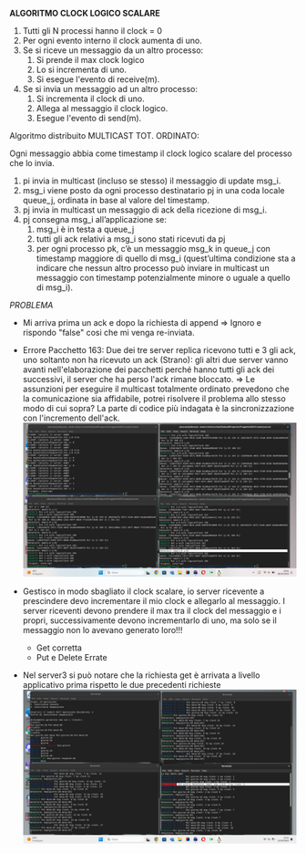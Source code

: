 **ALGORITMO CLOCK LOGICO SCALARE**
1) Tutti gli N processi hanno il clock = 0
2) Per ogni evento interno il clock aumenta di uno.
3) Se si riceve un messaggio da un altro processo:
   1) Si prende il max clock logico
   2) Lo si incrementa di uno.
   3) Si esegue l'evento di receive(m).
4) Se si invia un messaggio ad un altro processo:
   1) Si incrementa il clock di uno.
   2) Allega al messaggio il clock logico.
   3) Esegue l'evento di send(m).

Algoritmo distribuito MULTICAST TOT. ORDINATO:

Ogni messaggio abbia come timestamp il clock logico scalare del processo che lo invia.
1. pi invia in multicast (incluso se stesso) il messaggio di update msg_i.
2. msg_i viene posto da ogni processo destinatario pj in una coda locale queue_j, ordinata in base al valore del timestamp.
3. pj invia in multicast un messaggio di ack della ricezione di msg_i.
4. pj consegna msg_i all’applicazione se:
   1. msg_i è in testa a queue_j
   2. tutti gli ack relativi a msg_i sono stati ricevuti da pj
   3. per ogni processo pk, c’è un messaggio msg_k in queue_j con timestamp maggiore di quello di msg_i
   (quest’ultima condizione sta a indicare che nessun altro processo può inviare in multicast un messaggio con
   timestamp potenzialmente minore o uguale a quello di msg_i).

*PROBLEMA*
- Mi arriva prima un ack e dopo la richiesta di append => Ignoro e rispondo "false" cosi che mi venga re-inviata.
- Errore Pacchetto 163: Due dei tre server replica ricevono tutti e 3 gli ack, uno soltanto non ha ricevuto un ack (Strano): gli altri due server vanno avanti nell'elaborazione dei pacchetti perché hanno tutti gli ack dei successivi, il server che ha perso l'ack rimane bloccato. => Le assunzioni per eseguire il multicast totalmente ordinato prevedono che la comunicazione sia affidabile, potrei risolvere il problema allo stesso modo di cui sopra? La parte di codice più indagata è la sincronizzazione con l'incremento dell'ack.
![img.png](resources/img.png) 

- Gestisco in modo sbagliato il clock scalare, io server ricevente a prescindere devo incrementare il mio clock e allegarlo al messaggio. 
I server riceventi devono prendere il max tra il clock del messaggio e i propri, successivamente devono incrementarlo di uno, ma solo se il messaggio non lo avevano generato loro!!! 
   - Get corretta
   - Put e Delete Errate
     

- Nel server3 si può notare che la richiesta get è arrivata a livello applicativo prima rispetto le due precedenti richieste
![img_1.png](resources/img_1.png)
